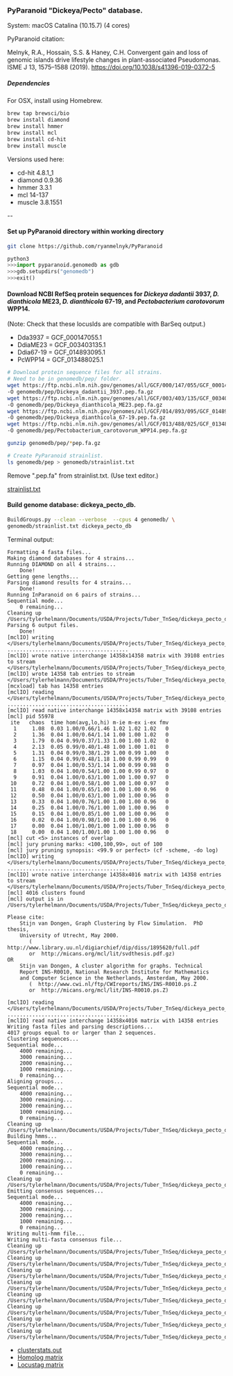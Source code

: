 ### PyParanoid "Dickeya/Pecto" database.

System: macOS Catalina (10.15.7) (4 cores)

PyParanoid citation: 

Melnyk, R.A., Hossain, S.S. & Haney, C.H. Convergent gain and loss of genomic islands drive lifestyle changes in plant-associated Pseudomonas. ISME J 13, 1575–1588 (2019). https://doi.org/10.1038/s41396-019-0372-5

##### Dependencies

For OSX, install using Homebrew.

~~~ bash
brew tap brewsci/bio
brew install diamond
brew install hmmer
brew install mcl
brew install cd-hit
brew install muscle
~~~

Versions used here:

- cd-hit 4.8.1_1
- diamond 0.9.36
- hmmer 3.3.1
- mcl 14-137
- muscle 3.8.1551

--

#### Set up PyParanoid directory within working directory

~~~ bash
git clone https://github.com/ryanmelnyk/PyParanoid
~~~

~~~ python
python3
>>>import pyparanoid.genomedb as gdb
>>>gdb.setupdirs("genomedb")
>>>exit()
~~~

#### Download NCBI RefSeq protein sequences for *Dickeya dadantii* 3937, *D. dianthicola* ME23, *D. dianthicola* 67-19, and *Pectobacterium carotovorum* WPP14. 

(Note: Check that these locusIds are compatible with BarSeq output.)

- Dda3937 = GCF_000147055.1
- DdiaME23 = GCF_003403135.1
- Ddia67-19 = GCF_014893095.1
- PcWPP14 = GCF_013488025.1

~~~ bash
# Download protein sequence files for all strains. 
# Need to be in genomedb/pep/ folder. 
wget https://ftp.ncbi.nlm.nih.gov/genomes/all/GCF/000/147/055/GCF_000147055.1_ASM14705v1/GCF_000147055.1_ASM14705v1_protein.faa.gz \
-O genomedb/pep/Dickeya_dadantii_3937.pep.fa.gz
wget https://ftp.ncbi.nlm.nih.gov/genomes/all/GCF/003/403/135/GCF_003403135.1_ASM340313v1/GCF_003403135.1_ASM340313v1_protein.faa.gz \
-O genomedb/pep/Dickeya_dianthicola_ME23.pep.fa.gz
wget https://ftp.ncbi.nlm.nih.gov/genomes/all/GCF/014/893/095/GCF_014893095.1_ASM1489309v1/GCF_014893095.1_ASM1489309v1_protein.faa.gz \
-O genomedb/pep/Dickeya_dianthicola_67-19.pep.fa.gz
wget https://ftp.ncbi.nlm.nih.gov/genomes/all/GCF/013/488/025/GCF_013488025.1_ASM1348802v1/GCF_013488025.1_ASM1348802v1_protein.faa.gz \
-O genomedb/pep/Pectobacterium_carotovorum_WPP14.pep.fa.gz

gunzip genomedb/pep/*pep.fa.gz

# Create PyParanoid strainlist.
ls genomedb/pep > genomedb/strainlist.txt
~~~

Remove ".pep.fa" from strainlist.txt. (Use text editor.)

[strainlist.txt](dickeya_pecto_db/strainlist.txt)  

#### Build genome database: dickeya\_pecto_db.

~~~ bash
BuildGroups.py --clean --verbose  --cpus 4 genomedb/ \
genomedb/strainlist.txt dickeya_pecto_db
~~~

Terminal output:

~~~
Formatting 4 fasta files...
Making diamond databases for 4 strains...
Running DIAMOND on all 4 strains...
	Done!
Getting gene lengths...
Parsing diamond results for 4 strains...
	Done!
Running InParanoid on 6 pairs of strains...
Sequential mode...
	0 remaining...
Cleaning up /Users/tylerhelmann/Documents/USDA/Projects/Tuber_TnSeq/dickeya_pecto_db/out
Parsing 6 output files.
	Done!
[mclIO] writing </Users/tylerhelmann/Documents/USDA/Projects/Tuber_TnSeq/dickeya_pecto_db/mcl/data.mci>
.......................................
[mclIO] wrote native interchange 14358x14358 matrix with 39108 entries to stream </Users/tylerhelmann/Documents/USDA/Projects/Tuber_TnSeq/dickeya_pecto_db/mcl/data.mci>
[mclIO] wrote 14358 tab entries to stream </Users/tylerhelmann/Documents/USDA/Projects/Tuber_TnSeq/dickeya_pecto_db/mcl/data.tab>
[mcxload] tab has 14358 entries
[mclIO] reading </Users/tylerhelmann/Documents/USDA/Projects/Tuber_TnSeq/dickeya_pecto_db/mcl/data.mci>
.......................................
[mclIO] read native interchange 14358x14358 matrix with 39108 entries
[mcl] pid 55978
 ite   chaos  time hom(avg,lo,hi) m-ie m-ex i-ex fmv
  1     1.08  0.03 1.00/0.66/1.46 1.02 1.02 1.02   0
  2     1.36  0.04 1.00/0.64/1.14 1.00 1.00 1.02   0
  3     1.79  0.04 0.99/0.37/1.33 1.00 1.00 1.02   0
  4     2.13  0.05 0.99/0.40/1.48 1.00 1.00 1.01   0
  5     1.31  0.04 0.99/0.38/1.29 1.00 0.99 1.00   0
  6     1.15  0.04 0.99/0.48/1.18 1.00 0.99 0.99   0
  7     0.97  0.04 1.00/0.53/1.14 1.00 0.99 0.98   0
  8     1.03  0.04 1.00/0.54/1.00 1.00 0.99 0.97   0
  9     0.91  0.04 1.00/0.63/1.00 1.00 1.00 0.97   0
 10     0.72  0.04 1.00/0.58/1.00 1.00 1.00 0.97   0
 11     0.48  0.04 1.00/0.65/1.00 1.00 1.00 0.96   0
 12     0.50  0.04 1.00/0.63/1.00 1.00 1.00 0.96   0
 13     0.33  0.04 1.00/0.76/1.00 1.00 1.00 0.96   0
 14     0.25  0.04 1.00/0.76/1.00 1.00 1.00 0.96   0
 15     0.15  0.04 1.00/0.85/1.00 1.00 1.00 0.96   0
 16     0.02  0.04 1.00/0.98/1.00 1.00 1.00 0.96   0
 17     0.00  0.04 1.00/1.00/1.00 1.00 1.00 0.96   0
 18     0.00  0.04 1.00/1.00/1.00 1.00 1.00 0.96   0
[mcl] cut <5> instances of overlap
[mcl] jury pruning marks: <100,100,99>, out of 100
[mcl] jury pruning synopsis: <99.9 or perfect> (cf -scheme, -do log)
[mclIO] writing </Users/tylerhelmann/Documents/USDA/Projects/Tuber_TnSeq/dickeya_pecto_db/mcl/mcl.out>
.......................................
[mclIO] wrote native interchange 14358x4016 matrix with 14358 entries to stream </Users/tylerhelmann/Documents/USDA/Projects/Tuber_TnSeq/dickeya_pecto_db/mcl/mcl.out>
[mcl] 4016 clusters found
[mcl] output is in /Users/tylerhelmann/Documents/USDA/Projects/Tuber_TnSeq/dickeya_pecto_db/mcl/mcl.out

Please cite:
    Stijn van Dongen, Graph Clustering by Flow Simulation.  PhD thesis,
    University of Utrecht, May 2000.
       (  http://www.library.uu.nl/digiarchief/dip/diss/1895620/full.pdf
       or  http://micans.org/mcl/lit/svdthesis.pdf.gz)
OR
    Stijn van Dongen, A cluster algorithm for graphs. Technical
    Report INS-R0010, National Research Institute for Mathematics
    and Computer Science in the Netherlands, Amsterdam, May 2000.
       (  http://www.cwi.nl/ftp/CWIreports/INS/INS-R0010.ps.Z
       or  http://micans.org/mcl/lit/INS-R0010.ps.Z)

[mclIO] reading </Users/tylerhelmann/Documents/USDA/Projects/Tuber_TnSeq/dickeya_pecto_db/mcl/mcl.out>
.......................................
[mclIO] read native interchange 14358x4016 matrix with 14358 entries
Writing fasta files and parsing descriptions...
4017 groups equal to or larger than 2 sequences.
Clustering sequences...
Sequential mode...
	4000 remaining...
	3000 remaining...
	2000 remaining...
	1000 remaining...
	0 remaining...
Aligning groups...
Sequential mode...
	4000 remaining...
	3000 remaining...
	2000 remaining...
	1000 remaining...
	0 remaining...
Cleaning up /Users/tylerhelmann/Documents/USDA/Projects/Tuber_TnSeq/dickeya_pecto_db/clustered
Building hmms...
Sequential mode...
	4000 remaining...
	3000 remaining...
	2000 remaining...
	1000 remaining...
	0 remaining...
Cleaning up /Users/tylerhelmann/Documents/USDA/Projects/Tuber_TnSeq/dickeya_pecto_db/aligned
Emitting consensus sequences...
Sequential mode...
	4000 remaining...
	3000 remaining...
	2000 remaining...
	1000 remaining...
	0 remaining...
Writing multi-hmm file...
Writing multi-fasta consensus file...
Cleaning up /Users/tylerhelmann/Documents/USDA/Projects/Tuber_TnSeq/dickeya_pecto_db/hmms
Cleaning up /Users/tylerhelmann/Documents/USDA/Projects/Tuber_TnSeq/dickeya_pecto_db/consensus_seqs
Cleaning up /Users/tylerhelmann/Documents/USDA/Projects/Tuber_TnSeq/dickeya_pecto_db/m8
Cleaning up /Users/tylerhelmann/Documents/USDA/Projects/Tuber_TnSeq/dickeya_pecto_db/paranoid_output
Cleaning up /Users/tylerhelmann/Documents/USDA/Projects/Tuber_TnSeq/dickeya_pecto_db/dmnd_tmp
Cleaning up /Users/tylerhelmann/Documents/USDA/Projects/Tuber_TnSeq/dickeya_pecto_db/faa
Cleaning up /Users/tylerhelmann/Documents/USDA/Projects/Tuber_TnSeq/dickeya_pecto_db/homolog_faa
Cleaning up /Users/tylerhelmann/Documents/USDA/Projects/Tuber_TnSeq/dickeya_pecto_db/mcl

~~~

- [clusterstats.out](dickeya_pecto_db/clusterstats.out)  
- [Homolog matrix](dickeya_pecto_db/homolog_matrix.txt)  
- [Locustag matrix](dickeya_pecto_db/locustag_matrix.txt)  

